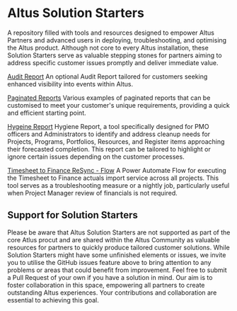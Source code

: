 # Altus Solution Starters
A repository filled with tools and resources designed to empower Altus Partners and advanced users in deploying, troubleshooting, and optimising the Altus product. Although not core to every Altus installation, these Solution Starters serve as valuable stepping stones for partners aiming to address specific customer issues promptly and deliver immediate value.

[Audit Report](Reporting/Audit/README.md)
An optional Audit Report tailored for customers seeking enhanced visibility into events within Altus.

[Paginated Reports](Reporting/Paginated/README.md)
Various examples of paginated reports that can be customised to meet your customer's unique requirements, providing a quick and efficient starting point.

[Hygeine Report](Reporting/Hygiene/README.md)
Hygiene Report, a tool specifically designed for PMO officers and Administrators to identify and address cleanup needs for Projects, Programs, Portfolios, Resources, and Register items approaching their forecasted completion.  This report can be tailored to highlight or ignore certain issues depending on the customer processes.

[Timesheet to Finance ReSync - Flow](Tools/Timesheet-to-Finance-Sync-Flow/README.md)
A Power Automate Flow for executing the Timesheet to Finance actuals import service across all projects. This tool serves as a troubleshooting measure or a nightly job, particularly useful when Project Manager review of financials is not required.


## Support for Solution Starters

Please be aware that Altus Solution Starters are not supported as part of the core Atlus procut and are shared within the Altus Community as valuable resources for partners to quickly produce tailored customer solutions. While Solution Starters might have some unfinished elements or issues, we invite you to utilise the GitHub issues feature above to bring attention to any problems or areas that could benefit from improvement. Feel free to submit a Pull Request of your own if you have a solution in mind. Our aim is to foster collaboration in this space, empowering all partners to create outstanding Altus experiences. Your contributions and collaboration are essential to achieving this goal. 

